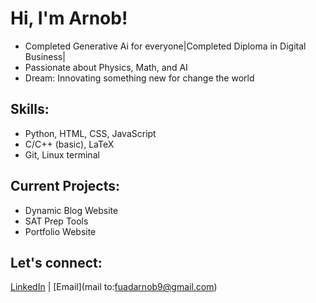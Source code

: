 # Hi, I'm Arnob!
- Completed Generative Ai for everyone|Completed Diploma in Digital Business|
- Passionate about Physics, Math, and AI
- Dream: Innovating something new for change the world

## Skills:
- Python, HTML, CSS, JavaScript
- C/C++ (basic), LaTeX
- Git, Linux terminal

## Current Projects:
- Dynamic Blog Website
- SAT Prep Tools
- Portfolio Website

## Let's connect:
[LinkedIn](https://www.linkedin.com/in/fuad-arnob?utm_source=share&utm_campaign=share_via&utm_content=profile&utm_medium=android_app) | [Email](mail to:fuadarnob9@gmail.com)

